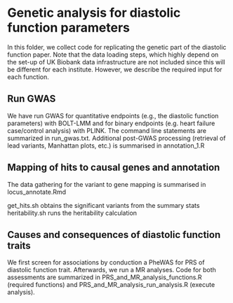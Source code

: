 # Genetic analysis for diastolic function parameters

In this folder, we collect code for replicating the genetic part of the diastolic function paper. Note that the data loading steps, which highly depend on the set-up of UK Biobank data infrastructure are not included since this will be different for each institute. However, we describe the required input for each function.

## Run GWAS

We have run GWAS for quantitative endpoints (e.g., the diastolic function parameters) with BOLT-LMM and for binary endpoints (e.g. heart failure case/control analysis) with PLINK. The command line statements are summarized in run_gwas.txt. Additional post-GWAS processing (retrieval of lead variants, Manhattan plots, etc.) is summarised in annotation_1.R

## Mapping of hits to causal genes and annotation
The data gathering for the variant to gene mapping is summarised in locus_annotate.Rmd

get_hits.sh obtains the significant variants from the summary stats
heritability.sh runs the heritability calculation

## Causes and consequences of diastolic function traits

We first screen for associations by conduction a PheWAS for PRS of diastolic function trait. Afterwards, we run a MR analyses. Code for both assessments are summarized in PRS_and_MR_analysis_functions.R (required functions) and PRS_and_MR_analysis_run_analysis.R (execute analysis). 
